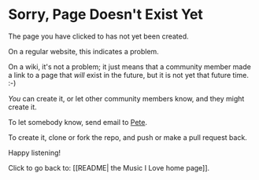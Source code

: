 <!-- This page is a special page for the website version. It is not a regular wiki page. -->
<!-- If you can see this notice, it is okay to ignore this page. Or, if you want to change the 404 message on the website version, go ahead and edit this page. -->
# Sorry, Page Doesn't Exist Yet

The page you have clicked to has not yet been created.

On a regular website, this indicates a problem.

On a wiki, it's not a problem; it just means that a community member made a link to a page that _will_ exist in the future, but it is not yet that future time. :-)

_You_ can create it, or let other community members know, and they might create it.

To let somebody know, send email to [Pete](mailto:kaminski@istori.com).

To create it, clone or fork the repo, and push or make a pull request back.

Happy listening!

Click to go back to: [[README| the Music I Love home page]].
